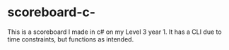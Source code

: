 # scoreboard-c-
This is a scoreboard I made in c# on my Level 3 year 1. It has a CLI due to time constraints, but functions as intended.
